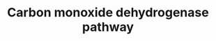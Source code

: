 ---
annotations:
- type: Pathway Ontology
  value: classic metabolic pathway
authors:
- J.Heckman
- MaintBot
- Egonw
- Mkutmon
- Ariutta
description: ''
last-edited: 2016-09-27
organisms:
- Saccharomyces cerevisiae
redirect_from:
- /index.php/Pathway:WP280
- /instance/WP280
schema-jsonld:
- '@context': https://schema.org/
  '@id': https://wikipathways.github.io/pathways/WP280.html
  '@type': Dataset
  creator:
    '@type': Organization
    name: WikiPathways
  description: ''
  keywords:
  - 5,10-methylene-THF
  - NADP
  - Coenzyme A
  - '[Co-E-CH3]'
  - 10-formyl-THF
  - oxidized ferredoxin
  - NADPH
  - 5,10-methenyl-THF
  - acetyl-CoA
  - phosphate
  - ATP
  - reduced ferredoxin
  - acetylphosphate
  - carbon monoxide
  - CO2
  - MIS1
  - 5-methyl-THF
  - ADE3
  - ADP
  - formate
  license: CC0
  name: Carbon monoxide dehydrogenase pathway
seo: CreativeWork
title: Carbon monoxide dehydrogenase pathway
wpid: WP280
---